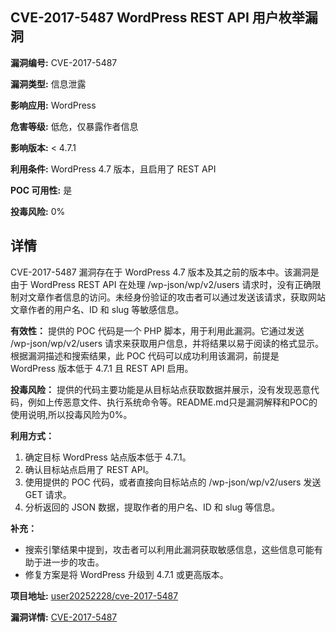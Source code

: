 ## CVE-2017-5487 WordPress REST API 用户枚举漏洞

**漏洞编号:** CVE-2017-5487

**漏洞类型:** 信息泄露

**影响应用:** WordPress

**危害等级:** 低危，仅暴露作者信息

**影响版本:** < 4.7.1

**利用条件:** WordPress 4.7 版本，且启用了 REST API

**POC 可用性:** 是

**投毒风险:** 0%

## 详情

CVE-2017-5487 漏洞存在于 WordPress 4.7 版本及其之前的版本中。该漏洞是由于 WordPress REST API 在处理 /wp-json/wp/v2/users 请求时，没有正确限制对文章作者信息的访问。未经身份验证的攻击者可以通过发送该请求，获取网站文章作者的用户名、ID 和 slug 等敏感信息。

**有效性：** 提供的 POC 代码是一个 PHP 脚本，用于利用此漏洞。它通过发送 /wp-json/wp/v2/users 请求来获取用户信息，并将结果以易于阅读的格式显示。根据漏洞描述和搜索结果，此 POC 代码可以成功利用该漏洞，前提是 WordPress 版本低于 4.7.1 且 REST API 启用。

**投毒风险：** 提供的代码主要功能是从目标站点获取数据并展示，没有发现恶意代码，例如上传恶意文件、执行系统命令等。README.md只是漏洞解释和POC的使用说明,所以投毒风险为0%。

**利用方式：**

1.  确定目标 WordPress 站点版本低于 4.7.1。
2.  确认目标站点启用了 REST API。
3.  使用提供的 POC 代码，或者直接向目标站点的 /wp-json/wp/v2/users 发送 GET 请求。
4.  分析返回的 JSON 数据，提取作者的用户名、ID 和 slug 等信息。

**补充：**

*   搜索引擎结果中提到，攻击者可以利用此漏洞获取敏感信息，这些信息可能有助于进一步的攻击。
*   修复方案是将 WordPress 升级到 4.7.1 或更高版本。

**项目地址:** [user20252228/cve-2017-5487](https://github.com/user20252228/cve-2017-5487)

**漏洞详情:** [CVE-2017-5487](https://nvd.nist.gov/vuln/detail/CVE-2017-5487)